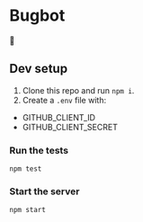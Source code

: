 # Bugbot

:honeybee:

## Dev setup

1. Clone this repo and run `npm i`.
2. Create a `.env` file with:
  - GITHUB_CLIENT_ID
  - GITHUB_CLIENT_SECRET

### Run the tests

    npm test

### Start the server

    npm start

